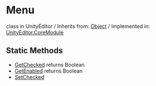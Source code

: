 # Menu
class in UnityEditor
 / Inherits from: <a href="https://docs.unity3d.com/6000.0/Documentation/ScriptReference/Object.html">Object</a> / Implemented in: <a href="https://docs.unity3d.com/6000.0/Documentation/ScriptReference/UnityEditor.CoreModule.html">UnityEditor.CoreModule</a>
## Static Methods
- <a href="https://docs.unity3d.com/6000.0/Documentation/ScriptReference/Menu.GetChecked.html">GetChecked</a> returns Boolean
- <a href="https://docs.unity3d.com/6000.0/Documentation/ScriptReference/Menu.GetEnabled.html">GetEnabled</a> returns Boolean
- <a href="https://docs.unity3d.com/6000.0/Documentation/ScriptReference/Menu.SetChecked.html">SetChecked</a>
